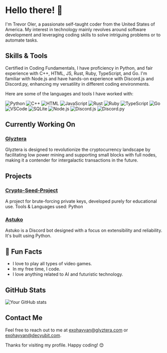 # Hello there! 👋

I'm Trevor Oler, a passionate self-taught coder from the United States of America. My interest in technology mainly revolves around software development and leveraging coding skills to solve intriguing problems or to automate tasks.

## Skills & Tools

Certified in Coding Fundamentals, I have proficiency in Python, and fair experience with C++, HTML, JS, Rust, Ruby, TypeScript, and Go. I'm familiar with Node.js and have hands-on experience with Discord.js and Discord.py, enhancing my versatility in different coding environments.

Here are some of the languages and tools I have worked with:

![Python](https://img.shields.io/badge/-Python-000?&logo=Python)
![C++](https://img.shields.io/badge/-C++-00599C?&logo=c)
![HTML](https://img.shields.io/badge/-HTML-000?&logo=HTML5)
![JavaScript](https://img.shields.io/badge/-JavaScript-000?&logo=JavaScript)
![Rust](https://img.shields.io/badge/-Rust-000000?&logo=Rust)
![Ruby](https://img.shields.io/badge/-Ruby-CC342D?&logo=Ruby&logoColor=white)
![TypeScript](https://img.shields.io/badge/-TypeScript-007ACC?&logo=TypeScript&logoColor=white)
![Go](https://img.shields.io/badge/-Go-00ADD8?&logo=Go&logoColor=white)
![VSCode](https://img.shields.io/badge/-VSCode-007ACC?&logo=Visual%20Studio%20Code)
![SQLite](https://img.shields.io/badge/-SQLite-003B57?&logo=sqlite)
![Node.js](https://img.shields.io/badge/-Node.js-000?&logo=node.js)
![Discord.js](https://img.shields.io/badge/-Discord.js-000?&logo=discord)
![Discord.py](https://img.shields.io/badge/-Discord.py-000?&logo=python)

## Currently Working On

### [Glyztera](https://github.com/Glyztera)

Glyztera is designed to revolutionize the cryptocurrency landscape by facilitating low power mining and supporting small blocks with full nodes, making it a contender for intergalactic transactions in the future.

## Projects

### [Crypto-Seed-Project](https://github.com/Exohayvan/Crypto-Seed-Project)

A project for brute-forcing private keys, developed purely for educational use. Tools & Languages used: Python

### [Astuko](https://github.com/Exohayvan/atsuko)

Astuko is a Discord bot designed with a focus on extensibility and reliability. It's built using Python.

## 🚀 Fun Facts

- I love to play all types of video games.
- In my free time, I code.
- I love anything related to AI and futuristic technology.

## GitHub Stats

![Your GitHub stats](https://github-readme-stats.vercel.app/api?username=Exohayvan&show_icons=true)

## Contact Me

Feel free to reach out to me at [exohayvan@glyztera.com](mailto:exohayvan@glyztera.com) or [exohayvan@decyubit.com](mailto:exohayvan@decyubit.com).

Thanks for visiting my profile. Happy coding! 😊

